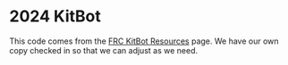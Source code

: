 # 2024 KitBot

This code comes from the [FRC KitBot Resources](https://www.firstinspires.org/resource-library/frc/kitbot) page.  We have our own copy checked in so that we can adjust as we need.
